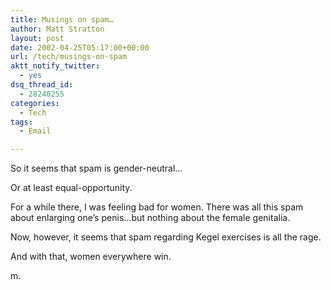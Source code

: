 ```yaml
---
title: Musings on spam…
author: Matt Stratton
layout: post
date: 2002-04-25T05:17:00+00:00
url: /tech/musings-on-spam
aktt_notify_twitter:
  - yes
dsq_thread_id:
  - 28240255
categories:
  - Tech
tags:
  - Email

---
```

So it seems that spam is gender-neutral&#8230;

Or at least equal-opportunity.

For a while there, I was feeling bad for women. There was all this spam about enlarging one&#8217;s penis&#8230;but nothing about the female genitalia.

Now, however, it seems that spam regarding Kegel exercises is all the rage.

And with that, women everywhere win.

m.